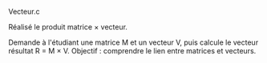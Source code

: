 Vecteur.c

Réalisé le produit matrice × vecteur.

Demande à l'étudiant une matrice M et un vecteur V, puis calcule le vecteur résultat R = M × V.
Objectif : comprendre le lien entre matrices et vecteurs.
